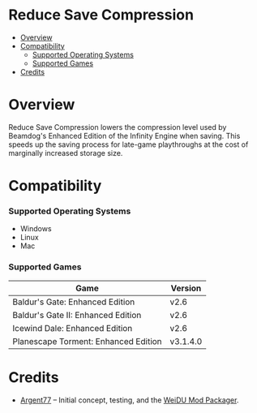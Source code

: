 # Reduce Save Compression

- [Overview](#overview)
- [Compatibility](#compatibility)
  - [Supported Operating Systems](#supported-operating-systems)
  - [Supported Games](#supported-games)
- [Credits](#credits)

# Overview

Reduce Save Compression lowers the compression level used by Beamdog's Enhanced Edition of the Infinity Engine when saving. This speeds up the saving process for late-game playthroughs at the cost of marginally increased storage size.

# Compatibility

### Supported Operating Systems

- Windows
- Linux
- Mac

### Supported Games

| Game                                 | Version       |
| ------------------------------------ | ------------- |
| Baldur's Gate: Enhanced Edition      | v2.6          |
| Baldur's Gate II: Enhanced Edition   | v2.6          |
| Icewind Dale: Enhanced Edition       | v2.6          |
| Planescape Torment: Enhanced Edition | v3.1.4.0      |

# Credits

- [Argent77](https://github.com/Argent77) – Initial concept, testing, and the [WeiDU Mod Packager](https://github.com/InfinityTools/WeiduModPackager).
